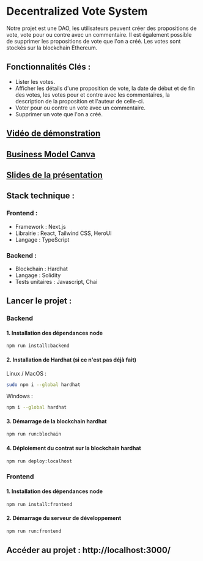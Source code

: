 # Decentralized Vote System

Notre projet est une DAO, les utilisateurs peuvent créer des propositions de vote, vote pour ou contre avec un commentaire. Il est également possible de supprimer les propositions de vote que l'on a créé. Les votes sont stockés sur la blockchain Ethereum.

## Fonctionnalités Clés :

- Lister les votes.
- Afficher les détails d'une proposition de vote, la date de début et de fin des votes, les votes pour et contre avec les commentaires, la description de la proposition et l'auteur de celle-ci.
- Voter pour ou contre un vote avec un commentaire.
- Supprimer un vote que l'on a créé.


## [Vidéo de démonstration](https://youtu.be/I_G9H-a4f-M)

## [Business Model Canva](https://miro.com/app/board/uXjVLhAk-Zw=/?share_link_id=905474160202)

## [Slides de la présentation](https://www.canva.com/design/DAGhst-dQDM/PXNVwj3I2uQldEdz8xU9ug/edit?utm_content=DAGhst-dQDM&utm_campaign=designshare&utm_medium=link2&utm_source=sharebutton)

## Stack technique : 

### Frontend :
- Framework : Next.js
- Librairie : React, Tailwind CSS, HeroUI
- Langage : TypeScript

### Backend : 
- Blockchain : Hardhat
- Langage : Solidity
- Tests unitaires : Javascript, Chai

## Lancer le projet :

### Backend
#### 1. Installation des dépendances node
```bash
npm run install:backend
```
#### 2. Installation de Hardhat (si ce n'est pas déjà fait)

Linux / MacOS :

```bash
sudo npm i --global hardhat
```

Windows : 

```bash
npm i --global hardhat
```

#### 3. Démarrage de la blockchain hardhat
```bash
npm run run:blochain
```
#### 4. Déploiement du contrat sur la blockchain hardhat
```bash
npm run deploy:localhost
```

### Frontend

#### 1. Installation des dépendances node
```bash
npm run install:frontend
```

#### 2. Démarrage du serveur de développement
```bash
npm run run:frontend
```

## Accéder au projet : http://localhost:3000/